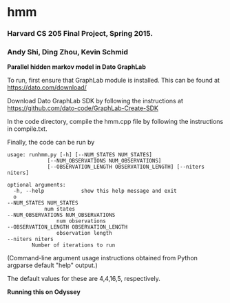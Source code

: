 # hmm
### Harvard CS 205 Final Project, Spring 2015. 
### Andy Shi, Ding Zhou, Kevin Schmid

**Parallel hidden markov model in Dato GraphLab**

To run, first ensure that GraphLab module is installed. This can be found at https://dato.com/download/

Download Dato GraphLab SDK by following the instructions at https://github.com/dato-code/GraphLab-Create-SDK

In the code directory, compile the hmm.cpp file by following the instructions in compile.txt.

Finally, the code can be run by 

	usage: runhmm.py [-h] [--NUM_STATES NUM_STATES]
                 [--NUM_OBSERVATIONS NUM_OBSERVATIONS]
                 [--OBSERVATION_LENGTH OBSERVATION_LENGTH] [--niters niters]

	optional arguments:
	  -h, --help            show this help message and exit
  	  o
	--NUM_STATES NUM_STATES
    			num states
  	--NUM_OBSERVATIONS NUM_OBSERVATIONS
        	       	num observations
	--OBSERVATION_LENGTH OBSERVATION_LENGTH
        	        observation length
	--niters niters
			Number of iterations to run

(Command-line argument usage instructions obtained from Python argparse default "help" output.)
  
The default values for these are 4,4,16,5, respectively. 

**Running this on Odyssey**





